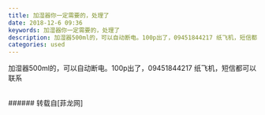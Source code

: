 ```yaml
---
title: 加湿器你一定需要的，处理了
date: 2018-12-6 09:36
keywords: 加湿器你一定需要的，处理了
description: 加湿器500ml的，可以自动断电。100p出了，09451844217 纸飞机，短信都可以联系
categories: used
---
```

<td class="t_f" id="postmessage_2417311">

加湿器500ml的，可以自动断电。100p出了，09451844217 纸飞机，短信都可以联系<br/>
<img alt="" border="0" class="zoom" data-cf-modified-2c63b80de482cf929d1f03d7-="" file="http://www.flw.ph/data/appbyme/upload/image/201812/06/xSaEAC6pxDzL.jpg" id="aimg_PA2c2" lazyloadthumb="1" onclick="" onmouseover="" src="http://www.flw.ph/data/appbyme/upload/image/201812/06/xSaEAC6pxDzL.jpg"/><br/>
<br/>
</td>
###### 转载自[菲龙网]